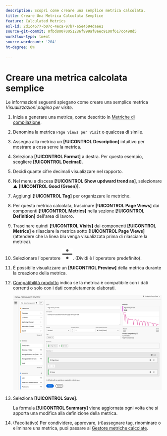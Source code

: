 ```yaml
---
description: Scopri come creare una semplice metrica calcolata.
title: Creare Una Metrica Calcolata Semplice
feature: Calculated Metrics
exl-id: 2d1c4677-b07c-4eca-97b7-e5e4594daee1
source-git-commit: 0fbd80070051286f999af8eec9100f617cc498d5
workflow-type: tm+mt
source-wordcount: '204'
ht-degree: 0%

---
```


# Creare una metrica calcolata semplice

Le informazioni seguenti spiegano come creare una semplice metrica *Visualizzazioni pagina per visite*.

1. Inizia a generare una metrica, come descritto in [Metriche di compilazione](/help/components/calculated-metrics/workflow/c-build-metrics/cm-build-metrics.md).
1. Denomina la metrica `Page Views per Visit` o qualcosa di simile.
1. Assegna alla metrica un **[!UICONTROL Description]** intuitivo per mostrare a cosa serve la metrica.
1. Seleziona **[!UICONTROL Format]** a destra. Per questo esempio, scegliere **[!UICONTROL Decimal]**.
1. Decidi quante cifre decimali visualizzare nel rapporto.
1. Nel menu a discesa **[!UICONTROL Show updward trend as]**, selezionare ▲ **[!UICONTROL Good (Green)]**.
1. Aggiungi **[!UICONTROL Tag]** per organizzare le metriche.
1. Per questa metrica calcolata, trascinare **[!UICONTROL Page Views]** dai componenti **[!UICONTROL Metrics]** nella sezione **[!UICONTROL Definition]** dell&#39;area di lavoro.
1. Trascinare quindi **[!UICONTROL Visits]** dai componenti **[!UICONTROL Metrics]** e rilasciare la metrica sotto **[!UICONTROL Page Views]** (attendere che la linea blu venga visualizzata prima di rilasciare la metrica).
1. Selezionare l&#39;operatore ![Dividi](/help/assets/icons/Divide.svg). (Dividi è l&#39;operatore predefinito).
1. È possibile visualizzare un **[!UICONTROL Preview]** della metrica durante la creazione della metrica.
1. [Compatibilità prodotto](/help/components/calculated-metrics/cm-compatibility.md) indica se la metrica è compatibile con i dati correnti o solo con i dati completamente elaborati.

   ![Metrica semplice calcolata](assets/simple-calculated-metric.png)
1. Seleziona **[!UICONTROL Save]**.

   La formula **[!UICONTROL Summary]** viene aggiornata ogni volta che si apporta una modifica alla definizione della metrica.

1. (Facoltativo) Per condividere, approvare, (ri)assegnare tag, rinominare o eliminare una metrica, puoi passare al [Gestore metriche calcolate](/help/components/calculated-metrics/workflow/cm-manager.md).

